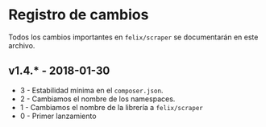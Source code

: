 # Registro de cambios

Todos los cambios importantes en `felix/scraper` se documentarán en este archivo.

## v1.4.* - 2018-01-30
- 3 - Estabilidad mínima en el `composer.json`.
- 2 - Cambiamos el nombre de los namespaces.
- 1 - Cambiamos el nombre de la  librería a `felix/scraper`
- 0 - Primer lanzamiento